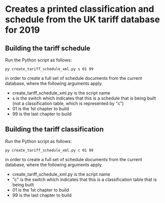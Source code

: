 # Creates a printed classification and schedule from the UK tariff database for 2019

## Building the tariff schedule

Run the Python script as follows:

`py create_tariff_schedule_xml.py s 01 99`

in order to create a full set of schedule documents from the current database, where the following arguments apply.

* create_tariff_schedule_xml.py is the script name
* s is the switch which indicates that this is a schedule that is being built (not a classification table, which is represented by "c")
* 01 is the 1st chapter to build
* 99 is the last chapter to build

## Building the tariff classification

Run the Python script as follows:

`py create_tariff_schedule_xml.py c 01 99`

in order to create a full set of schedule documents from the current database, where the following arguments apply.

- create_tariff_schedule_xml.py is the script name
- "c" is the switch which indicates that this is a classification table that is being built
- 01 is the 1st chapter to build
- 99 is the last chapter to build

## 
